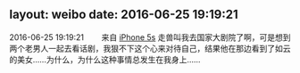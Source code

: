 layout: weibo
date: 2016-06-25 19:19:21
---
2016-06-25 19:19:21  &nbsp;&nbsp;&nbsp;&nbsp;&nbsp;&nbsp; 来自 <a href="sinaweibo://customweibosource" rel="nofollow">iPhone 5s</a>
走兽叫我去国家大剧院了啊，可是想到两个老男人一起去看话剧，我狠不下这个心来对待自己，结果他在那边看到了如云的美女……为什么，为什么这种事情总发生在我身上…… ​​​
